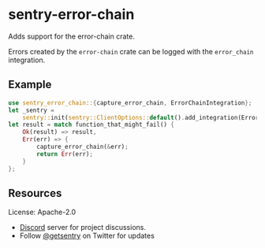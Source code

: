 # sentry-error-chain

Adds support for the error-chain crate.

Errors created by the `error-chain` crate can be logged with the
`error_chain` integration.

## Example

```rust
use sentry_error_chain::{capture_error_chain, ErrorChainIntegration};
let _sentry =
    sentry::init(sentry::ClientOptions::default().add_integration(ErrorChainIntegration));
let result = match function_that_might_fail() {
    Ok(result) => result,
    Err(err) => {
        capture_error_chain(&err);
        return Err(err);
    }
};
```

## Resources

License: Apache-2.0

- [Discord](https://discord.gg/ez5KZN7) server for project discussions.
- Follow [@getsentry](https://twitter.com/getsentry) on Twitter for updates
